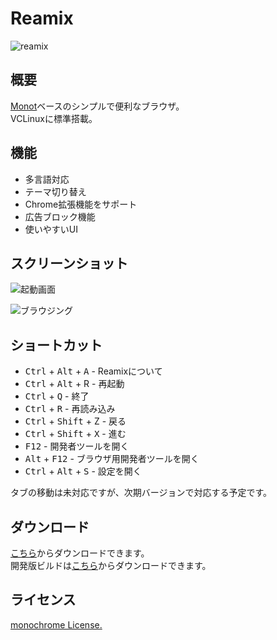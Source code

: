 # Reamix

![reamix](https://user-images.githubusercontent.com/39876629/161370659-bbe7ca7b-df8f-4e3e-bf39-8765b75395bf.jpg)

## 概要

[Monot](https://github.com/Sorakime/monot)ベースのシンプルで便利なブラウザ。  
VCLinuxに標準搭載。

## 機能
- 多言語対応
- テーマ切り替え
- Chrome拡張機能をサポート
- 広告ブロック機能
- 使いやすいUI

## スクリーンショット

![起動画面](https://user-images.githubusercontent.com/39876629/161370714-5b56e181-48d3-46a3-8b7a-9bf07b880a73.png)

![ブラウジング](https://user-images.githubusercontent.com/39876629/161370735-018fa8e1-bd31-45bc-9466-6b91436ace88.png)

## ショートカット
- <kbd>Ctrl</kbd> + <kbd>Alt</kbd> + <kbd>A</kbd> - Reamixについて
- <kbd>Ctrl</kbd> + <kbd>Alt</kbd> + R</kbd> - 再起動
- <kbd>Ctrl</kbd> + <kbd>Q</kbd> - 終了
- <kbd>Ctrl</kbd> + <kbd>R</kbd> - 再読み込み
- <kbd>Ctrl</kbd> + <kbd>Shift</kbd> + Z</kbd> - 戻る
- <kbd>Ctrl</kbd> + <kbd>Shift</kbd> + <kbd>X</kbd> - 進む
- <kbd>F12</kbd> - 開発者ツールを開く
- <kbd>Alt</kbd> + <kbd>F12</kbd> - ブラウザ用開発者ツールを開く
- <kbd>Ctrl</kbd> + <kbd>Alt</kbd> + <kbd>S</kbd> - 設定を開く

タブの移動は未対応ですが、次期バージョンで対応する予定です。

## ダウンロード

[こちら](https://vcborn.com/services/reamix/)からダウンロードできます。  
開発版ビルドは[こちら](https://nightly.link/vcborn/reamix/workflows/build-dev/dev)からダウンロードできます。

## ライセンス

[monochrome License.](https://github.com/vcborn/reamix/blob/main/LICENCE)